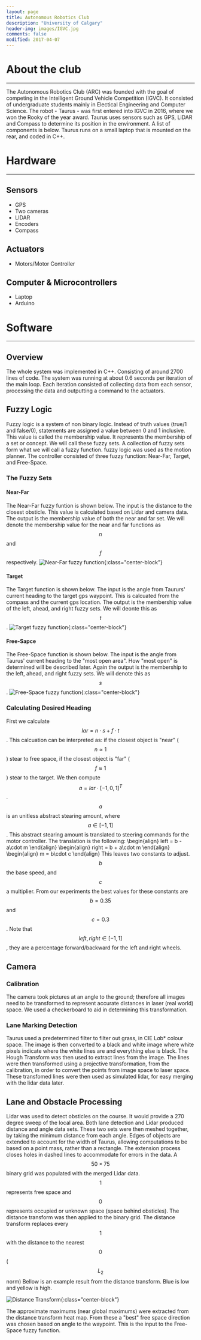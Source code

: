 ```yaml
---
layout: page
title: Autonomous Robotics Club
description: "University of Calgary"
header-img: images/IGVC.jpg
comments: false
modified: 2017-04-07
---
```


# About the club
---

The Autonomous Robotics Club (ARC) was founded with the goal of competing in the Intelligent Ground Vehicle Competition (IGVC). It consisted of undergraduate students mainly in Electical Engineering and Computer Science. The robot - Taurus - was first entered into IGVC in 2016, where we won the Rooky of the year award. Taurus uses sensors such as GPS, LiDAR and Compass to determine its position in the environment. A list of components is below. Taurus runs on a small laptop that is mounted on the rear, and coded in C++.

# Hardware
---

## Sensors
- GPS
- Two cameras
- LIDAR
- Encoders
- Compass

## Actuators
- Motors/Motor Controller

## Computer & Microcontrollers
- Laptop
- Arduino

# Software
---

## Overview
The whole system was implemented in C++. Consisting of around 2700 lines of code. The system was running at about 0.6 seconds per iteration of the main loop. Each iteration consisted of collecting data from each sensor, processing the data and outputting a command to the actuators.

## Fuzzy Logic
Fuzzy logic is a system of non binary logic. Instead of truth values (true/1 and false/0), statements are assigned a value between 0 and 1 inclusive. This value is called the membership value. It represents the membership of a set or concept. We will call these fuzzy sets. A collection of fuzzy sets form what we will call a fuzzy function. fuzzy logic was used as the motion planner. The controller consisted of three fuzzy function: Near-Far, Target, and Free-Space.

### The Fuzzy Sets

#### Near-Far
The Near-Far fuzzy funtion is shown below. The input is the distance to the closest obsticle. This value is calculated based on Lidar and camera data. The output is the membership value of both the near and far set. We will denote the membership value for the near and far functions as $$n$$ and $$f$$ respectively.
![Near-Far fuzzy function][near-far-func]{:class="center-block"}

#### Target
The Target function is shown below. The input is the angle from Taururs' current heading to the target gps waypoint. This is calcuated from the compass and the current gps location. The output is the membership value of the left, ahead, and right fuzzy sets. We will deonte this as $$t$$.
![Target fuzzy function][target-func]{:class="center-block"}

#### Free-Sapce
The Free-Space function is shown below. The input is the angle from Taurus' current heading to the "most open area". How "most open" is determined will be described later. Again the output is the membership to the left, ahead, and right fuzzy sets. We will denote this as $$s$$.
![Free-Space fuzzy function][free-func]{:class="center-block"}

### Calculating Desired Heading
First we calculate $$lar = n\cdot s + f\cdot t$$. This calcuation can be interpreted as: if the closest object is "near" ($$n \approx 1$$) stear to free space, if the closest object is "far" ($$f \approx 1$$) stear to the target. We then compute $$a = lar \cdot [-1, 0, 1]^T$$. $$a$$ is an unitless abstract stearing amount, where $$a \in [-1,1]$$. This abstract stearing amount is translated to steering commands for the motor controller. The translation is the following:
\begin{align}
left = b - a\cdot m
\end{align}
\begin{align}
right = b + a\cdot m
\end{align}
\begin{align}
m = b\cdot c
\end{align}
This leaves two constants to adjust. $$b$$ the base speed, and $$c$$ a multiplier. From our experiments the best values for these constants are $$b=0.35$$ and $$c=0.3$$. Note that $$left,right \in [-1, 1]$$, they are a percentage forward/backward for the left and right wheels.

## Camera

### Calibration
The camera took pictures at an angle to the ground; therefore all images need to be transformed to represent accurate distances in laser (real world) space. We used a checkerboard to aid in determining this transformation.

### Lane Marking Detection
Taurus used a predetermined filter to filter out grass, in CIE L*a*b* colour space. The image is then converted to a black and white image where white pixels indicate where the white lines are and everything else is black. The Hough Transform was then used to extract lines from the image. The lines were then transformed using a projective transformation, from the calibration, in order to convert the points from image space to laser space. These transfomed lines were then used as simulated lidar, for easy merging with the lidar data later.

## Lane and Obstacle Processing
Lidar was used to detect obsticles on the course. It would provide a 270 degree sweep of the local area. Both lane detection and Lidar produced distance and angle data sets. These two sets were then meshed together, by taking the minimum distance from each angle. Edges of objects are extended to account for the width of Taurus, allowing computations to be based on a point mass, rather than a rectangle. The extension process closes holes in dashed lines to accommodate for errors in the data. A $$50 \times 75$$ binary grid was populated with the merged Lidar data. $$1$$ represents free space and $$0$$ represents occupied or unknown space (space behind obsticles). The distance transform was then applied to the binary grid. The distance transform replaces every $$1$$ with the distance to the nearest $$0$$ ($$L_2$$ norm) Bellow is an example result from the distance transform. Blue is low and yellow is high.

![Distance Transform][dist-trans]{:class="center-block"}

The approximate maximums (near global maximums) were extracted from the distance transform heat map. From these a "best" free space direction was chosen based on angle to the waypoint. This is the input to the Free-Space fuzzy function.

[dist-trans]: /images/ARC/Distance-Transform.png
[near-far-func]: /images/ARC/near-far.png
[free-func]: /images/ARC/free.png
[target-func]: /images/ARC/target.png